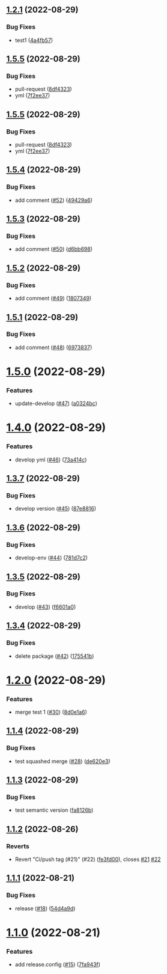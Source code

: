 ## [1.2.1](https://github.com/nayoon030303/nesjts-study-docker/compare/v1.2.0...v1.2.1) (2022-08-29)


### Bug Fixes

* test1 ([4a4fb57](https://github.com/nayoon030303/nesjts-study-docker/commit/4a4fb57955f77a7a6ae3330a6aad7adfdb7fb04f))

## [1.5.5](https://github.com/nayoon030303/nesjts-study-docker/compare/v1.5.4...v1.5.5) (2022-08-29)


### Bug Fixes

* pull-request ([8df4323](https://github.com/nayoon030303/nesjts-study-docker/commit/8df43235dea63c0dd82b897877a7d12c17a38335))
* yml ([7f2ee37](https://github.com/nayoon030303/nesjts-study-docker/commit/7f2ee3772e7e1aa90b74e63d8050867649ecebfa))

## [1.5.5](https://github.com/nayoon030303/nesjts-study-docker/compare/v1.5.4...v1.5.5) (2022-08-29)


### Bug Fixes

* pull-request ([8df4323](https://github.com/nayoon030303/nesjts-study-docker/commit/8df43235dea63c0dd82b897877a7d12c17a38335))
* yml ([7f2ee37](https://github.com/nayoon030303/nesjts-study-docker/commit/7f2ee3772e7e1aa90b74e63d8050867649ecebfa))


## [1.5.4](https://github.com/nayoon030303/nesjts-study-docker/compare/v1.5.3...v1.5.4) (2022-08-29)


### Bug Fixes

* add comment ([#52](https://github.com/nayoon030303/nesjts-study-docker/issues/52)) ([49429a6](https://github.com/nayoon030303/nesjts-study-docker/commit/49429a6d51627decbd7bfce31401d1dc3435c9bb))

## [1.5.3](https://github.com/nayoon030303/nesjts-study-docker/compare/v1.5.2...v1.5.3) (2022-08-29)


### Bug Fixes

* add comment ([#50](https://github.com/nayoon030303/nesjts-study-docker/issues/50)) ([d6bb698](https://github.com/nayoon030303/nesjts-study-docker/commit/d6bb698c5b619e42a029436ace8f7765dc859704))

## [1.5.2](https://github.com/nayoon030303/nesjts-study-docker/compare/v1.5.1...v1.5.2) (2022-08-29)


### Bug Fixes

* add comment ([#49](https://github.com/nayoon030303/nesjts-study-docker/issues/49)) ([1807349](https://github.com/nayoon030303/nesjts-study-docker/commit/18073494778e37b74f5ee4b935477ae049adba7a))

## [1.5.1](https://github.com/nayoon030303/nesjts-study-docker/compare/v1.5.0...v1.5.1) (2022-08-29)


### Bug Fixes

* add comment ([#48](https://github.com/nayoon030303/nesjts-study-docker/issues/48)) ([6973837](https://github.com/nayoon030303/nesjts-study-docker/commit/697383781d44580969e8b5c2b2697aa0036f6f3a))

# [1.5.0](https://github.com/nayoon030303/nesjts-study-docker/compare/v1.4.0...v1.5.0) (2022-08-29)


### Features

* update-develop ([#47](https://github.com/nayoon030303/nesjts-study-docker/issues/47)) ([a0324bc](https://github.com/nayoon030303/nesjts-study-docker/commit/a0324bc67617abf583d1b64dd297b04d10c1ad3c))

# [1.4.0](https://github.com/nayoon030303/nesjts-study-docker/compare/v1.3.7...v1.4.0) (2022-08-29)


### Features

* develop yml ([#46](https://github.com/nayoon030303/nesjts-study-docker/issues/46)) ([73a414c](https://github.com/nayoon030303/nesjts-study-docker/commit/73a414c7cecbaed055dc5d377ba3f62bb0a81614))

## [1.3.7](https://github.com/nayoon030303/nesjts-study-docker/compare/v1.3.6...v1.3.7) (2022-08-29)


### Bug Fixes

* develop version ([#45](https://github.com/nayoon030303/nesjts-study-docker/issues/45)) ([87e8816](https://github.com/nayoon030303/nesjts-study-docker/commit/87e881674ad5573883f1d70d87362e54270d5523))

## [1.3.6](https://github.com/nayoon030303/nesjts-study-docker/compare/v1.3.5...v1.3.6) (2022-08-29)


### Bug Fixes

* develop-env ([#44](https://github.com/nayoon030303/nesjts-study-docker/issues/44)) ([781d7c2](https://github.com/nayoon030303/nesjts-study-docker/commit/781d7c21cfb36bebf9f89d2bb4906c2da76fbaa3))

## [1.3.5](https://github.com/nayoon030303/nesjts-study-docker/compare/v1.3.4...v1.3.5) (2022-08-29)


### Bug Fixes

* develop ([#43](https://github.com/nayoon030303/nesjts-study-docker/issues/43)) ([f6601a0](https://github.com/nayoon030303/nesjts-study-docker/commit/f6601a0a26ff166ff3a4df247f44b786a688d326))

## [1.3.4](https://github.com/nayoon030303/nesjts-study-docker/compare/v1.3.3...v1.3.4) (2022-08-29)


### Bug Fixes

* delete package ([#42](https://github.com/nayoon030303/nesjts-study-docker/issues/42)) ([175541b](https://github.com/nayoon030303/nesjts-study-docker/commit/175541b987d33ed7bfa5e3dacf0519efb30520eb))

# [1.2.0](https://github.com/nayoon030303/nesjts-study-docker/compare/v1.1.4...v1.2.0) (2022-08-29)


### Features

* merge test 1 ([#30](https://github.com/nayoon030303/nesjts-study-docker/issues/30)) ([8d0e1a6](https://github.com/nayoon030303/nesjts-study-docker/commit/8d0e1a61c70e2de52850e8beb653afbb0f59a287))

## [1.1.4](https://github.com/nayoon030303/nesjts-study-docker/compare/v1.1.3...v1.1.4) (2022-08-29)


### Bug Fixes

* test squashed merge ([#28](https://github.com/nayoon030303/nesjts-study-docker/issues/28)) ([de620e3](https://github.com/nayoon030303/nesjts-study-docker/commit/de620e3cd943cd8142a4da88ce593f40f2335d69))

## [1.1.3](https://github.com/nayoon030303/nesjts-study-docker/compare/v1.1.2...v1.1.3) (2022-08-29)


### Bug Fixes

* test semantic version ([fa8126b](https://github.com/nayoon030303/nesjts-study-docker/commit/fa8126b4f498407d44b25c5aa0980b8e7ac058f7))

## [1.1.2](https://github.com/nayoon030303/nesjts-study-docker/compare/v1.1.1...v1.1.2) (2022-08-26)


### Reverts

* Revert "Ci/push tag (#21)" (#22) ([fe3fd00](https://github.com/nayoon030303/nesjts-study-docker/commit/fe3fd003913eabf465f86e307f0f4caed0b18833)), closes [#21](https://github.com/nayoon030303/nesjts-study-docker/issues/21) [#22](https://github.com/nayoon030303/nesjts-study-docker/issues/22)

## [1.1.1](https://github.com/nayoon030303/nesjts-study-docker/compare/v1.1.0...v1.1.1) (2022-08-21)


### Bug Fixes

* release ([#18](https://github.com/nayoon030303/nesjts-study-docker/issues/18)) ([54d4a9d](https://github.com/nayoon030303/nesjts-study-docker/commit/54d4a9d6129b7837e9155de2cb06874490166705))

# [1.1.0](https://github.com/nayoon030303/nesjts-study-docker/compare/v1.0.0...v1.1.0) (2022-08-21)


### Features

* add release.config ([#15](https://github.com/nayoon030303/nesjts-study-docker/issues/15)) ([7fa943f](https://github.com/nayoon030303/nesjts-study-docker/commit/7fa943f7340a58aed4376280d4e4afeef1b41ca9))
